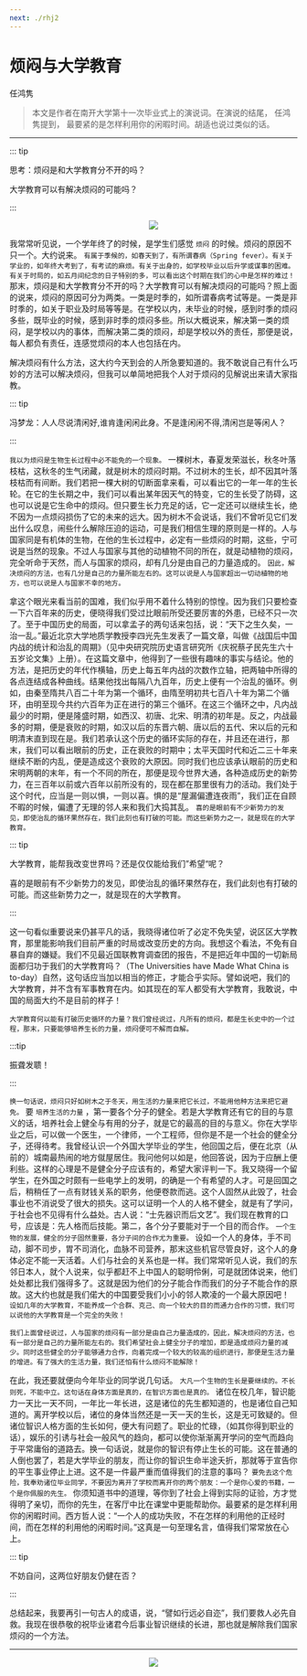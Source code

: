 ```yaml
---
next: ./rhj2
---
```


# 烦闷与大学教育

<MyViews>任鸿隽</MyViews> 

> 本文是作者在南开大学第十一次毕业式上的演说词。在演说的结尾， 任鸿隽提到， 最要紧的是怎样利用你的闲暇时间。胡适也说过类似的话。

---

::: tip

思考：烦闷是和大学教育分不开的吗？

大学教育可以有解决烦闷的可能吗？

:::

<center><img src="https://ss0.bdstatic.com/70cFvHSh_Q1YnxGkpoWK1HF6hhy/it/u=1961421944,1408131772&fm=26&gp=0.jpg"></center>

我常常听见说，一个学年终了的时候，是学生们感觉 `烦闷` 的时候。烦闷的原因不只一个。大约说来。 `有属于季候的，如春天到了，有所谓春病（Spring fever）。有关于学业的，如年终大考到了，有考试的麻烦。有关于出身的，如学校毕业以后升学或谋事的困难。有关于时局的，如五月间纪念的日子特别的多，可以看出这个时期在我们的心中是怎样的难过！` 那末，烦闷是和大学教育分不开的吗？大学教育可以有解决烦闷的可能吗？照上面的说来，烦闷的原因可分为两类。一类是时季的，如所谓春病考试等是。一类是非时季的，如关于职业及时局等等是。在学校以内，未毕业的时候，感到时季的烦闷多些，既毕业的时候，感到非时季的烦闷多些。所以大概说来，解决第一类的烦闷，是学校以内的事体，而解决第二类的烦闷，却是学校以外的责任，那便是说，每人都负有责任，连感觉烦闷的本人也包括在内。

解决烦闷有什么方法，这大约今天到会的人所急要知道的。我不敢说自己有什么巧妙的方法可以解决烦闷，但我可以单简地把我个人对于烦闷的见解说出来请大家指教。

::: tip

冯梦龙：人人尽说清闲好,谁肯逢闲闲此身。不是逢闲闲不得,清闲岂是等闲人？

:::

`我以为烦闷是生物生长过程中必不能免的一个现象。` 一棵树木，春夏发荣滋长，秋冬叶落枝枯，这秋冬的生气闭藏，就是树木的烦闷时期。不过树木的生长，却不因其叶落枝枯而有间断。我们若把一棵大树的切断面拿来看，可以看出它的一年一年的生长轮。在它的生长期之中，我们可以看出某年因天气的特变，它的生长受了防碍，这也可以说是它生命中的烦闷。但只要生长力充足的话，它一定还可以继续生长，绝不因为一点烦闷损伤了它的未来的远大。因为树木不会说话，我们不曾听见它们发出什么叹息，闹些什么解除压迫的运动，可是我们相信生理的原则是一样的。人与国家同是有机体的生物，在他的生长过程中，必定有一些烦闷的时期，这些，宁可说是当然的现象。不过人与国家与其他的动植物不同的所在，就是动植物的烦闷，完全听命于天然，而人与国家的烦闷，却有几分是由自己的力量造成的。 `因此，解决烦闷的方法，也有几分是自己的力量所能左右的。这可以说是人与国家超出一切动植物的地方，也可以说是人与国家不幸的地方。`

拿这个眼光来看当前的国难，我们似乎用不着什么特别的惊惶。因为我们只要检查一下六百年来的历史，便晓得我们受过比眼前所受还要厉害的外患，已经不只一次了。至于中国历史的局面，可以拿孟子的两句话来包括，说：“天下之生久矣，一治一乱。”最近北京大学地质学教授李四光先生发表了一篇文章，叫做《战国后中国内战的统计和治乱的周期》（见中央研究院历史语言研究所《庆祝蔡孑民先生六十五岁论文集》上册）。在这篇文章中，他得到了一些很有趣味的事实与结论。他的方法，是把历史的年代作横轴，历史上每五年内战的次数作立轴，把两轴中所得的各点连结成各种曲线。结果他找出每隔八九百年，历史上便有一个治乱的循环。例如，由秦至隋共八百二十年为第一个循环，由隋至明初共七百八十年为第二个循环，由明至现今共约六百年为正在进行的第三个循环。在这三个循环之中，凡内战最少的时期，便是隆盛时期，如西汉、初唐、北宋、明清的初年是。反之，内战最多的时期，便是衰败的时期，如汉以后的东晋六朝、唐以后的五代、宋以后的元和明清末直到现在是。我们若承认这个历史的循环实际的存在，并且还在进行，那末，我们可以看出眼前的历史，正在衰败的时期中；太平天国时代和近二三十年来继续不断的内乱，便是造成这个衰败的大原因。同时我们也应该承认眼前的历史和宋明两朝的末年，有一个不同的所在，那便是现今世界大通，各种造成历史的新势力，在三百年以前或六百年以前所没有的，现在都在那里很有力的活动。我们处于这个时代，应当是一则以惧，一则以喜。惧的是“屋漏偏遭连夜雨”，我们正在自顾不暇的时候，偏遭了无理的邻人来和我们大捣其乱。 `喜的是眼前有不少新势力的发见，即使治乱的循环果然存在，我们此刻也有打破的可能。而这些新势力之一，就是现在的大学教育。`

::: tip

大学教育，能帮我改变世界吗？还是仅仅能给我们”希望“呢？

喜的是眼前有不少新势力的发见，即使治乱的循环果然存在，我们此刻也有打破的可能。而这些新势力之一，就是现在的大学教育。

:::

这一句看似重要说来仍甚平凡的话，我晓得诸位听了必定不免失望，说区区大学教育，那里能影响我们目前严重的时局或改变历史的方向。我想这个看法，不免有自暴自弃的嫌疑。我们不见最近国联教育调查团的报告，不是把近年中国的一切新局面都归功于我们的大学教育吗？（The Universities have Made What China is to-day）自然，这句话应当加以相当的修正，才能合乎实际。譬如说吧，我们的大学教育，并不含有军事教育在内。如其现在的军人都受有大学教育，我敢说，中国的局面大约不是目前的样子！

`大学教育何以能有打破历史循环的力量？我们曾经说过，凡所有的烦闷，都是生长史中的一个过程，那末，只要能够培养生长的力量，烦闷便可不解而自解。`

:::tip

振聋发聩！

:::

`换一句话说，烦闷只好如树木之于冬天，用生活的力量来把它长过，不能用他种方法来把它避免。` 要 `培养生活的力量` ，第一要各个分子的健全。若是大学教育还有它的目的与意义的话，培养社会上健全与有用的分子，就是它的最高的目的与意义。你在大学毕业之后，可以做一个医生，一个律师，一个工程师，但你是不是一个社会的健全分子，还得待考。我曾经认识一个外国大学毕业的学生，他回国之后，便在北京（从前的）城南最热闹的地方僦屋居住。我问他何以如是，他回答说，因为于应酬上便利些。这样的心理是不是健全分子应该有的，希望大家评判一下。我又晓得一个留学生，在外国之时颇有一些电学上的发明，的确是一个有希望的人才。可是回国之后，稍稍任了一点有财钱关系的职务，他便卷款而逃。这个人固然从此毁了，社会事业也不消说受了很大的损失。这可以证明一个人的人格不健全，就是有了学问，于社会也不见得有什么益处。古人说：“士先器识而后文艺”。我们现在教育的口号，应该是：先人格而后技能。第二，各个分子要能对于一个目的而合作。 `一个生物的发展，健全的分子固然重要，各分子间的合作尤为重要。` 设如一个人的身体，手不司动，脚不司步，胃不司消化，血脉不司营养，那末这些机官尽管良好，这个人的身体必定不能一天活着。人们与社会的关系也是一样。我们常常听见人说，我们的东邻日本人，就个人说来，似乎都赶不上中国人的聪明伶俐，可是就团体说来，他们处处都比我们强得多了。这就是因为他们的分子能合作而我们的分子不能合作的原故。这大约也就是我们偌大的中国要受我们小小的邻人欺凌的一个最大原因吧！ `设如几年的大学教育，不能养成一个合群、克己、向一个较大的目的而通力合作的习惯，我们可以说他的大学教育是一个完全的失败！`

`我们上面曾经说过，人与国家的烦闷有一部分是由自己力量造成的，因此，解决烦闷的方法，也有一部分是自己的力量所能左右的。我们希望社会上健全分子的增加，即是造成烦闷力量的减少。同时这些健全的分子能够通力合作，向着完成一个较大的较高的组织进行，那便是生活力量的增进。有了强大的生活力量，我们还怕有什么烦闷不能解除！`

在此，我还要就便向今年毕业的同学说几句话。 `大凡一个生物的生长是要继续的。不长则死，不能中立。这句话在身体方面是真的，在智识方面也是真的。` 诸位在校几年，智识能力一天比一天不同，一年比一年长进，这是诸位的先生都知道的，也是诸位自己知道的。离开学校以后，诸位的身体当然还是一天一天的生长，这是无可致疑的。但诸位智识人格方面的生长如何，便大有问题了。职业的忙碌，（如其你得到职业的话），娱乐的引诱与社会一般风气的趋向，都可以使你渐渐离开学问的空气而趋向于平常庸俗的道路去。换一句话说，就是你的智识有停止生长的可能。这在普通的人倒也罢了，若是大学毕业的朋友，而让你的智识生命半途夭折，那就等于宣告你的平生事业停止上进。这不是一件最严重而值得我们的注意的事吗？ `要免去这个危险，我奉劝诸位毕业同学，不要因为离开了学校而离开你的两个朋友：一个是你心爱的书籍，一个是你佩服的先生。` 你须知道书中的道理，等你到了社会上得到实际的证验，方才觉得明了亲切，而你的先生，在客厅中比在课堂中更能帮助你。最要紧的是怎样利用你的闲暇时间。西方哲人说：“一个人的成功失败，不在怎样的利用他的正经时间，而在怎样的利用他的闲暇时间。”这真是一句至理名言，值得我们常常放在心上。

::: tip

不妨自问，这两位好朋友仍健在否？

:::

总结起来，我要再引一句古人的成语，说，“譬如行远必自迩”，我们要救人必先自救。我现在很恭敬的祝毕业诸君今后事业智识继续的长进，那也就是解除我们国家烦闷的一个方法。

---

<center><img src="https://ss0.bdstatic.com/70cFvHSh_Q1YnxGkpoWK1HF6hhy/it/u=1202265291,1230049551&fm=26&gp=0.jpg"></center>

<MyValine/>